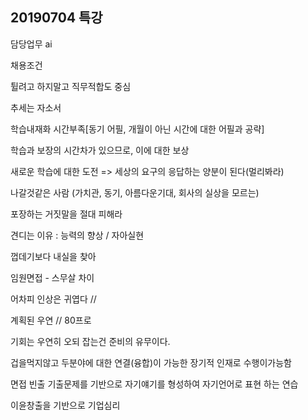 ## 20190704 특강

담당업무 ai 

채용조건

튈려고 하지말고 직무적합도 중심

추세는 자소서



학습내재화 시간부족[동기 어필, 개월이 아닌 시간에 대한 어필과 공략]

학습과 보장의 시간차가 있으므로, 이에 대한 보상

새로운 학습에 대한 도전 => 세상의 요구의 응답하는 양분이 된다(멀리봐라)



나갈것같은 사람 (가치관, 동기, 아름다운기대, 회사의 실상을 모르는)

포장하는 거짓말을 절대 피해라

견디는 이유 : 능력의 향상 / 자아실현



껍데기보다 내실을 찾아

임원면접 - 스무살 차이

어차피 인상은 귀엽다 // 



계획된 우연 // 80프로 

기회는 우연히 오되 잡는건 준비의 유무이다. 



겁을먹지않고 두분야에 대한 연결(융합)이 가능한 장기적 인재로 수행이가능함

 

면접 빈출 기출문제를 기반으로 자기얘기를 형성하여 자기언어로 표현 하는 연습



이윤창출을 기반으로 기업심리  



